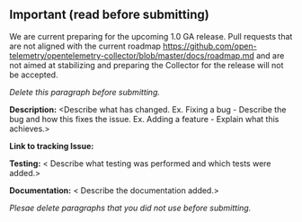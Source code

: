 ## Important (read before submitting)
We are current preparing for the upcoming 1.0 GA release. Pull requests that are not aligned with
the current roadmap https://github.com/open-telemetry/opentelemetry-collector/blob/master/docs/roadmap.md
and are not aimed at stabilizing and preparing the Collector for the release will not be accepted.

_Delete this paragraph before submitting._

**Description:** <Describe what has changed. 
Ex. Fixing a bug - Describe the bug and how this fixes the issue.
Ex. Adding a feature - Explain what this achieves.>

**Link to tracking Issue:** <Issue number if applicable>

**Testing:** < Describe what testing was performed and which tests were added.>

**Documentation:** < Describe the documentation added.>

_Plesae delete paragraphs that you did not use before submitting._
